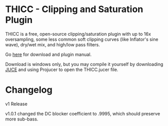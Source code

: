 # THICC - Clipping and Saturation Plugin

THICC is a free, open-source clipping/saturation plugin with up to 16x oversampling, some less common soft clipping curves (like Inflator's sine wave), dry/wet mix, and high/low pass filters.

Go [here](https://lysultima.github.io/thicc/) for download and plugin manual.

Download is windows only, but you may compile it yourself by downloading [JUCE](https://juce.com/) and using Projucer to open the THICC.jucer file. 

# Changelog

v1 Release

v1.0.1 changed the DC blocker coefficient to .9995, which should preserve more sub-bass.
